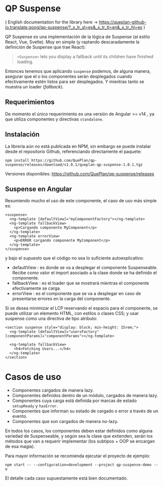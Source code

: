# QP Suspense

( English documentation for the library here -> https://queplan-github-io.translate.goog/qp-suspense/?_x_tr_sl=es&_x_tr_tl=en&_x_tr_hl=es )

QP Suspense es una implementación de la lógica de Suspense (al estilo React, Vue, Svelte). Muy en simple (y raptando descaradamente la definición de Suspense que trae React):

> `<Suspense>` lets you display a fallback until its children have finished loading.

Entonces tenemos que aplicando `suspense` podemos, de alguna manera, asegurar que el o los componentes serán desplegados cuando efectivamente estén listos para ser desplegados. Y mientras tanto se muestra un loader (*fallback*).

## Requerimientos

De momento el único requerimiento es una versión de Angular >= v14 , ya que  utiliza componentes y directivas `standalone`.

## Instalación

La librería aún no está publicada en NPM, sin embargo se puede instalar desde el repositorio Github, referenciando directamente el paquete:

`npm install https://github.com/QuePlan/qp-suspense/releases/download/v1.0.1/queplan-qp-suspense-1.0.1.tgz`

Versiones disponibles: https://github.com/QuePlan/qp-suspense/releases

## Suspense en Angular

Resumiendo mucho el uso de este componente, el caso de uso más simple es: 

```
<suspense>
  <ng-template [defaultView]="myComponentFactory"></ng-template>
  <ng-template fallbackView>
    <p>Cargando componente MyComponent</p>
  </ng-template>
  <ng-template errorView>
    <p>ERROR cargando componente MyComponent</p>
  </ng-template>
</suspense>
```

y bajo el supuesto que el código no sea lo suficiente autoexplicativo:

* defaultView : es donde se va a desplegar el componente Suspenseable. Recibe como valor el import asociado a la clase donde se ha definido el componente.
* fallbackView : es el loader que se mostrará mientras el componente efectivamente se carga.
* errorView : es el componente que se va a desplegar en caso de presentarse errores en la carga del componente.

Si se desea minimizar el LCP reservando el espacio para el componente, se puede utilizar un elemento HTML, con estilos o clases CSS; y usar suspense como una
directiva de tipo atributo:

```
<section suspense style="display: block; min-height: 15rem;">
  <ng-template [defaultView]="usersFactory" [componentParams]="componentParams"></ng-template>

  <ng-template fallbackView>
    <h4>Fetching Users...</h4>
  </ng-template>
</section>
```

Casos de uso
==============

* Componentes cargados de manera lazy.
* Componentes definidos dentro de un módulo, cargados de manera lazy.
* Componentes cuya carga está definida por marcas de estado `setupReady` y  `hasError`.
* Componentes que informan su estado de cargado o error a través de un  evento.
* Componentes que son cargados de manera no-lazy.

En todos los casos, los componentes deben estar definidos como alguna variedad de Suspenseable, y según sea la clase que extienden, serán los métodos que van a requerir implementar (los subtipos + OOP se encargan de esa magia).

Para mayor información se recomienda ejecutar el proyecto de ejemplo:

`npm start -- --configuration=development --project qp-suspense-demo --o`

El detalle cada caso supuestamente está bien documentado.
